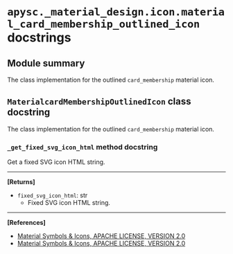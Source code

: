 # `apysc._material_design.icon.material_card_membership_outlined_icon` docstrings

## Module summary

The class implementation for the outlined `card_membership` material icon.

## `MaterialcardMembershipOutlinedIcon` class docstring

The class implementation for the outlined `card_membership` material icon.

### `_get_fixed_svg_icon_html` method docstring

Get a fixed SVG icon HTML string.<hr>

**[Returns]**

- `fixed_svg_icon_html`: str
  - Fixed SVG icon HTML string.

<hr>

**[References]**

- [Material Symbols & Icons, APACHE LICENSE, VERSION 2.0](https://fonts.google.com/icons?icon.size=24&icon.color=%23e8eaed)
- [Material Symbols & Icons, APACHE LICENSE, VERSION 2.0](https://www.apache.org/licenses/LICENSE-2.0.html)